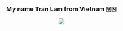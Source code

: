 <h3 align="center">My name Tran Lam from Vietnam 🇻🇳 </h3> <p align="center"><img src="https://img.icons8.com/color/48/000000/vietnam-circular.png"/></p›
-I'm a student of: [Posts and Telecommunications Institute of Technology in Ha Noi] (https://ptit.edu.vn/) (D23-PTIT) -
